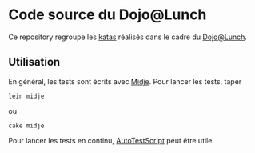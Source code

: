 # Code source du Dojo@Lunch

Ce repository regroupe les [katas](http://codekata.pragprog.com/codekata/2007/01/code_katahow_it.html) réalisés dans le cadre du [Dojo@Lunch](http://groups.google.com/group/dojo-at-lunch).

## Utilisation

En général, les tests sont écrits avec [Midje](https://github.com/marick/Midje). Pour lancer les tests, taper

	lein midje

ou

	cake midje

Pour lancer les tests en continu, [AutoTestScript](https://github.com/elefevre/AutoTestScript) peut être utile.
